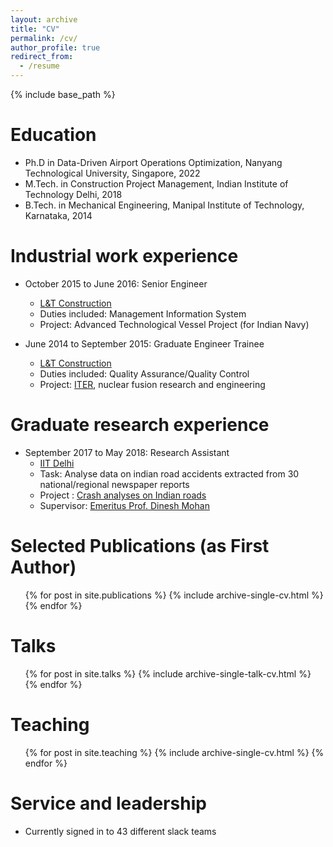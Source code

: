 ```yaml
---
layout: archive
title: "CV"
permalink: /cv/
author_profile: true
redirect_from:
  - /resume
---
```


{% include base_path %}

Education
======
* Ph.D in Data-Driven Airport Operations Optimization, Nanyang Technological University, Singapore, 2022
* M.Tech. in Construction Project Management, Indian Institute of Technology Delhi, 2018
* B.Tech. in Mechanical Engineering, Manipal Institute of Technology, Karnataka, 2014


Industrial work experience
======
* October 2015 to June 2016: Senior Engineer
  * [L&T Construction](https://www.lntecc.com/)
  * Duties included: Management Information System
  * Project: Advanced Technological Vessel Project (for Indian Navy)

* June 2014 to September 2015: Graduate Engineer Trainee 
  * [L&T Construction](https://www.lntecc.com/)
  * Duties included: Quality Assurance/Quality Control
  * Project: [ITER](https://www.iter.org/), nuclear fusion research and engineering 

Graduate research experience
======
* September 2017 to May 2018: Research Assistant
  * [IIT Delhi](https://home.iitd.ac.in/)
  * Task: Analyse data on indian road accidents extracted from 30 national/regional newspaper reports 
  * Project : [Crash analyses on Indian roads](https://www.icorsi.org/)
  * Supervisor: [Emeritus Prof. Dinesh Mohan](https://mech.iitd.ac.in/content/dinesh-mohan)
 
<!-- Skills
======
* Skill 1
* Programming
  * Python: Expert
  * Sub-skill 2.2
  * Sub-skill 2.3
* Skill 3 -->

Selected Publications (as First Author)
======
  <ul>{% for post in site.publications %}
    {% include archive-single-cv.html %}
  {% endfor %}</ul>
  
Talks
======
  <ul>{% for post in site.talks %}
    {% include archive-single-talk-cv.html %}
  {% endfor %}</ul>
  
Teaching
======
  <ul>{% for post in site.teaching %}
    {% include archive-single-cv.html %}
  {% endfor %}</ul>
  
Service and leadership
======
* Currently signed in to 43 different slack teams

